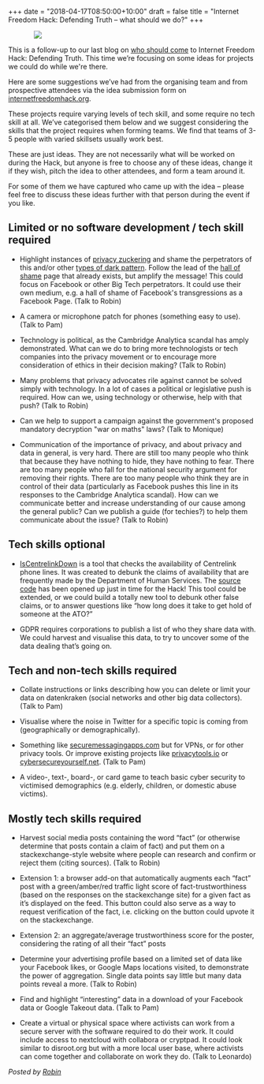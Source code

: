 +++
date = "2018-04-17T08:50:00+10:00"
draft = false
title = "Internet Freedom Hack: Defending Truth – what should we do?"
+++

<img src="/images/defending-truth-shield-on-blue.jpg" style="max-width:400px; margin-left:auto; margin-right:auto; display:block;" />

This is a follow-up to our last blog on [who should come](/post/internet-freedom-hack-defending-truth-who-should-come/) to Internet Freedom Hack: Defending Truth. This time we’re focusing on some ideas for projects we could do while we're there.

Here are some suggestions we’ve had from the organising team and from prospective attendees via the idea submission form on [internetfreedomhack.org](https://internetfreedomhack.org).

These projects require varying levels of tech skill, and some require no tech skill at all. We’ve categorised them below and we suggest considering the skills that the project requires when forming teams. We find that teams of 3-5 people with varied skillsets usually work best.

These are just ideas. They are not necessarily what will be worked on during the Hack, but anyone is free to choose any of these ideas, change it if they wish, pitch the idea to other attendees, and form a team around it.

For some of them we have captured who came up with the idea – please feel free to discuss these ideas further with that person during the event if you like.

## Limited or no software development / tech skill required

- Highlight instances of [privacy zuckering](https://darkpatterns.org/types-of-dark-pattern/privacy-zuckering) and shame the perpetrators of this and/or other [types of dark pattern](https://darkpatterns.org/types-of-dark-pattern). Follow the lead of the [hall of shame](https://darkpatterns.org/hall-of-shame) page that already exists, but amplify the message! This could focus on Facebook or other Big Tech perpetrators. It could use their own medium, e.g. a hall of shame of Facebook's transgressions as a Facebook Page. (Talk to Robin)

- A camera or microphone patch for phones (something easy to use). (Talk to Pam)

- Technology is political, as the Cambridge Analytica scandal has amply demonstrated. What can we do to bring more technologists or tech companies into the privacy movement or to encourage more consideration of ethics in their decision making? (Talk to Robin)

- Many problems that privacy advocates rile against cannot be solved simply with technology. In a lot of cases a political or legislative push is required. How can we, using technology or otherwise, help with that push? (Talk to Robin)

- Can we help to support a campaign against the government's proposed mandatory decryption "war on maths" laws? (Talk to Monique)

- Communication of the importance of privacy, and about privacy and data in general, is very hard. There are still too many people who think that because they have nothing to hide, they have nothing to fear. There are too many people who fall for the national security argument for removing their rights. There are too many people who think they are in control of their data (particularly as Facebook pushes this line in its responses to the Cambridge Analytica scandal).  How can we communicate better and increase understanding of our cause among the general public? Can we publish a guide (for techies?) to help them communicate about the issue? (Talk to Robin)

## Tech skills optional

- [IsCentrelinkDown](https://twitter.com/CentrelinkDown) is a tool that checks the availability of Centrelink phone lines. It was created to debunk the claims of availability that are frequently made by the Department of Human Services. The [source code](https://github.com/p0sty/CentrelinkDown) has been opened up just in time for the Hack! This tool could be extended, or we could build a totally new tool to debunk other false claims, or to answer questions like “how long does it take to get hold of someone at the ATO?” 

- GDPR requires corporations to publish a list of who they share data with. We could harvest and visualise this data, to try to uncover some of the data dealing that’s going on.

## Tech and non-tech skills required

- Collate instructions or links describing how you can delete or limit your data on datenkraken (social networks and other big data collectors). (Talk to Pam)

- Visualise where the noise in Twitter for a specific topic is coming from (geographically or demographically). 

- Something like [securemessagingapps.com](https://securemessagingapps.com) but for VPNs, or for other privacy tools. Or improve existing projects like [privacytools.io](https://privacytools.io) or [cybersecureyourself.net](https://cybersecureyourself.net). (Talk to Pam)

- A video-, text-, board-, or card game to teach basic cyber security to victimised demographics (e.g. elderly, children, or domestic abuse victims). 

## Mostly tech skills required

- Harvest social media posts containing the word “fact” (or otherwise determine that posts contain a claim of fact) and put them on a stackexchange-style website where people can research and confirm or reject them (citing sources). (Talk to Robin)
 - Extension 1: a browser add-on that automatically augments each “fact” post with a green/amber/red traffic light score of fact-trustworthiness (based on the responses on the stackexchange site) for a given fact as it’s displayed on the feed. This button could also serve as a way to request verification of the fact, i.e. clicking on the button could upvote it on the stackexchange.
 - Extension 2: an aggregate/average trustworthiness score for the poster, considering the rating of all their “fact” posts

- Determine your advertising profile based on a limited set of data like your Facebook likes, or Google Maps locations visited, to demonstrate the power of aggregation. Single data points say little but many data points reveal a more. (Talk to Robin)

- Find and highlight “interesting” data in a download of your Facebook data or Google Takeout data. (Talk to Pam)

- Create a virtual or physical space where activists can work from a secure server with the software required to do their work. It could include access to nextcloud with collabora or cryptpad. It could look similar to disroot.org but with a more local user base, where activists can come together and collaborate on work they do.  (Talk to Leonardo)



<i>Posted by [Robin](https://robindoherty.com)</i>


<style>
img {
    max-width:500px;
    max-height:282px;
    margin-right:10px;
    margin-bottom:10px;
    display: inline-block;
}

.space {
  clear: left;
}
</style>
